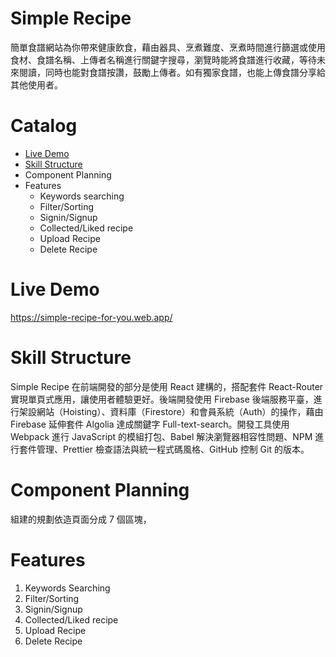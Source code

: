 # Simple Recipe

簡單食譜網站為你帶來健康飲食，藉由器具、烹煮難度、烹煮時間進行篩選或使用食材、食譜名稱、上傳者名稱進行關鍵字搜尋，瀏覽時能將食譜進行收藏，等待未來閱讀，同時也能對食譜按讚，鼓勵上傳者。如有獨家食譜，也能上傳食譜分享給其他使用者。

# Catalog

- [Live Demo](#LiveDemo)
- [Skill Structure](#Skill)
- Component Planning
- Features
  - Keywords searching
  - Filter/Sorting
  - Signin/Signup
  - Collected/Liked recipe
  - Upload Recipe
  - Delete Recipe

# Live Demo

https://simple-recipe-for-you.web.app/

# Skill Structure

Simple Recipe 在前端開發的部分是使用 React 建構的，搭配套件 React-Router 實現單頁式應用，讓使用者體驗更好。後端開發使用 Firebase 後端服務平臺，進行架設網站（Hoisting）、資料庫（Firestore）和會員系統（Auth）的操作，藉由 Firebase 延伸套件 Algolia 達成關鍵字 Full-text-search。開發工具使用 Webpack 進行 JavaScript 的模組打包、Babel 解決瀏覽器相容性問題、NPM 進行套件管理、Prettier 檢查語法與統一程式碼風格、GitHub 控制 Git 的版本。

# Component Planning

組建的規劃依造頁面分成 7 個區塊，

# Features

1. Keywords Searching
2. Filter/Sorting
3. Signin/Signup
4. Collected/Liked recipe
5. Upload Recipe
6. Delete Recipe
